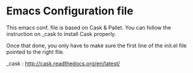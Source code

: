 Emacs Configuration file 
========================

This emacs conf. file is based on Cask & Pallet.
You can follow the instruction on _cask to install Cask properly.

Once that  done, you  only have  to make  sure the  first line  of the
init.el file pointed to the right file.


_cask : http://cask.readthedocs.org/en/latest/

